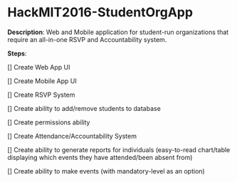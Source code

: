 # HackMIT2016-StudentOrgApp
__Description__: Web and Mobile application for student-run organizations that require an all-in-one RSVP and Accountability system.

__Steps__:

[] Create Web App UI

[] Create Mobile App UI

[] Create RSVP System

[] Create ability to add/remove students to database

[] Create permissions ability

[] Create Attendance/Accountability System

[] Create ability to generate reports for individuals (easy-to-read chart/table displaying which events they have attended/been absent from)

[] Create ability to make events (with mandatory-level as an option)
